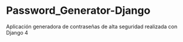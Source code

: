 # Password_Generator-Django
Aplicación generadora de contraseñas  de alta seguridad realizada con Django 4
